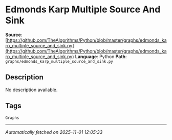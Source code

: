 # Edmonds Karp Multiple Source And Sink

**Source**: [https://github.com/TheAlgorithms/Python/blob/master/graphs/edmonds_karp_multiple_source_and_sink.py](https://github.com/TheAlgorithms/Python/blob/master/graphs/edmonds_karp_multiple_source_and_sink.py)
**Language**: Python
**Path**: `graphs/edmonds_karp_multiple_source_and_sink.py`

## Description

No description available.

## Tags

`Graphs`

---

*Automatically fetched on 2025-11-01 12:05:33*
